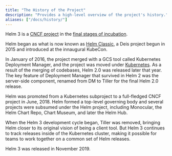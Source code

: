 ```yaml
---
title: "The History of the Project"
description: "Provides a high-level overview of the project's history."
aliases: ["/docs/history/"]
---
```


Helm 3 is a [CNCF project](https://www.cncf.io/projects/) in the [final stages of incubation](https://github.com/cncf/toc/blob/master/process/graduation_criteria.adoc).

Helm began as what is now known as [Helm Classic](https://github.com/helm/helm-classic), a Deis project begun in 2015 and introduced at the innaugural KubeCon.

In January of 2016, the project merged with a GCS tool called Kubernetes Deployment Manager, and the project was moved under [Kubernetes](https://kubernetes.io). As a result of the merging of codebases, Helm 2.0 was released later that year. The key feature of Deployment Manager that survived in Helm 2 was the server-side component, renamed from DM to Tiller for the final Helm 2.0 release.

Helm was promoted from a Kubernetes subproject to a full-fledged CNCF project in June, 2018. Helm formed a top-level governing body and several projects were subsumed under the Helm project, including Monocular, the Helm Chart Repo, Chart Museum, and later the Helm Hub.

When the Helm 3 development cycle began, Tiller was removed, bringing Helm closer to its original vision of being a client tool. But Helm 3 continues to track releases inside of the Kubernetes cluster, making it possible for teams to work together on a common set of Helm releases.

Helm 3 was released in November 2019.
